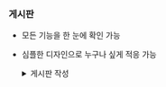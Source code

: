###  게시판
- 모든 기능을 한 눈에 확인 가능 
- 심플한 디자인으로 누구나 싶게 적응 가능

  <details>
  <summary>게시판 작성</summary> <br>
  <img src="https://github.com/jongha8422-sketch/inoutmanager/blob/main/PICTURES/%EB%A9%94%EC%9D%B4%ED%8F%90%EC%9D%B4%EC%A7%80.png" alt="로그인 UI" width="400"/> 
  </details>

